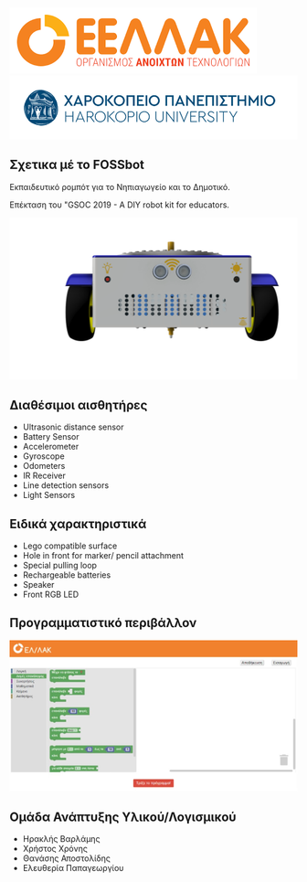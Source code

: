 ![](images/elak.png) ![](images/hua.png)
## Σχετικα μέ το FOSSbot

Εκπαιδευτικό ρομπότ για το Νηπιαγωγείο και το Δημοτικό. 

Επέκταση του "GSOC 2019 - A DIY robot kit for educators.



![](images/front_pen.png)

## Διαθέσιμοι αισθητήρες

* Ultrasonic distance sensor
* Battery Sensor
* Accelerometer
* Gyroscope
* Odometers
* IR Receiver
* Line detection sensors
* Light Sensors

## Ειδικά χαρακτηριστικά

* Lego compatible surface
* Hole in front for marker/ pencil attachment
* Special pulling loop
* Rechargeable batteries 	
* Speaker
* Front RGB LED

## Προγραμματιστικό περιβάλλον

![](images/blockly.jpg)


## Ομάδα Ανάπτυξης Υλικού/Λογισμικού

* Ηρακλής Βαρλάμης
* Χρήστος Χρόνης
* Θανάσης Αποστολίδης
* Ελευθερία Παπαγεωργίου